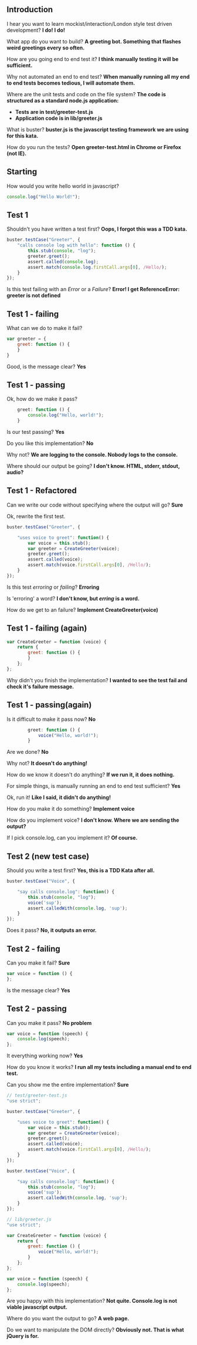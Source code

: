 ## Introduction

I hear you want to learn mockist/interaction/London style test driven development? **I do! I do!**

What app do you want to build? **A greeting bot. Something that flashes weird greetings every so often.**

How are you going end to end test it? **I think manually testing it will be sufficient.**

Why not automated an end to end test? **When manually running all my end to end tests becomes tedious, I will automate them.**

Where are the unit tests and code on the file system? **The code is structured as a standard node.js application:**
* **Tests are in test/greeter-test.js**
* **Application code is in lib/greeter.js**

What is buster? **buster.js is the javascript testing framework we are using for this kata.**

How do you run the tests? **Open greeter-test.html in Chrome or Firefox (not IE).**

## Starting

How would you write hello world in javascript?
```javascript
console.log("Hello World!");
```
## Test 1

Shouldn't you have written a test first? **Oops, I forgot this was a TDD kata.**
```javascript
buster.testCase("Greeter", {
    "calls console log with hello": function () {
        this.stub(console, "log");
        greeter.greet();
        assert.called(console.log);
        assert.match(console.log.firstCall.args[0], /Hello/);
    }
});
```
Is this test failing with an _Error_ or a _Failure_?  **Error! I get ReferenceError: greeter is not defined**

## Test 1 - failing
What can we do to make it fail?
```javascript
var greeter = {
    greet: function () {
    }
}
```
Good, is the message clear? **Yes**

## Test 1 - passing
Ok, how do we make it pass?
```javascript
    greet: function () {
        console.log("Hello, world!");
    }
```
Is our test passing? **Yes**

Do you like this implementation? **No**

Why not? **We are logging to the console. Nobody logs to the console.**

Where should our output be going? **I don't know. HTML, stderr, stdout, audio?**

## Test 1 - Refactored
Can we write our code without specifying where the output will go? **Sure**

Ok, rewrite the first test.
```javascript
buster.testCase("Greeter", {

    "uses voice to greet": function() {
        var voice = this.stub();
        var greeter = CreateGreeter(voice);
        greeter.greet();
        assert.called(voice);
        assert.match(voice.firstCall.args[0], /Hello/);
    }
});
```
Is this test _erroring_ or _failing_? **Erroring**

Is 'erroring' a word? **I don't know, but _erring_ is a word.**

How do we get to an failure? **Implement CreateGreeter(voice)**

## Test 1 - failing (again)
```javascript
var CreateGreeter = function (voice) {
    return {
        greet: function () {
        }
    };
};
```
Why didn't you finish the implementation? **I wanted to see the test fail and check it's failure message.**

## Test 1 - passing(again)
Is it difficult to make it pass now? **No**
```javascript
        greet: function () {
            voice("Hello, world!");
        }
```
Are we done? **No**

Why not? **It doesn't do anything!**

How do we know it doesn't do anything? **If we run it, it does nothing.**

For simple things, is manually running an end to end test sufficient? **Yes**

Ok, run it! **Like I said, it didn't do anything!**

How do you make it do something? **Implement voice**

How do you implement voice? **I don't know. Where we are sending the output?**

If I pick console.log, can you implement it? **Of course.**

## Test 2 (new test case)
Should you write a test first? **Yes, this is a TDD Kata after all.**
```javascript
buster.testCase("Voice", {

    "say calls console.log": function() {
        this.stub(console, "log");
        voice('sup');
        assert.calledWith(console.log, 'sup');
    }
});
```
Does it pass? **No, it outputs an error.**

## Test 2 - failing
Can you make it fail? **Sure**
```javascript
var voice = function () {
};
```
Is the message clear? **Yes**

## Test 2 - passing
Can you make it pass? **No problem**
```javascript
var voice = function (speech) {
    console.log(speech);
};
```
It everything working now? **Yes**

How do you know it works? **I run all my tests including a manual end to end test.**

Can you show me the entire implementation? **Sure**
```javascript
// test/greeter-test.js
"use strict";

buster.testCase("Greeter", {

    "uses voice to greet": function() {
        var voice = this.stub();
        var greeter = CreateGreeter(voice);
        greeter.greet();
        assert.called(voice);
        assert.match(voice.firstCall.args[0], /Hello/);
    }
});

buster.testCase("Voice", {

    "say calls console.log": function() {
        this.stub(console, "log");
        voice('sup');
        assert.calledWith(console.log, 'sup');
    }
});
```
```javascript
// lib/greeter.js
"use strict";

var CreateGreeter = function (voice) {
    return {
        greet: function () {
            voice("Hello, world!");
        }
    };
};

var voice = function (speech) {
    console.log(speech);
};
```
Are you happy with this implementation? **Not quite. Console.log is not viable javascript output.**

Where do you want the output to go? **A web page.**

Do we want to manipulate the DOM directly? **Obviously not. That is what jQuery is for.**

